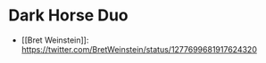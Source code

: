 # Dark Horse Duo
- [[Bret Weinstein]]: https://twitter.com/BretWeinstein/status/1277699681917624320

